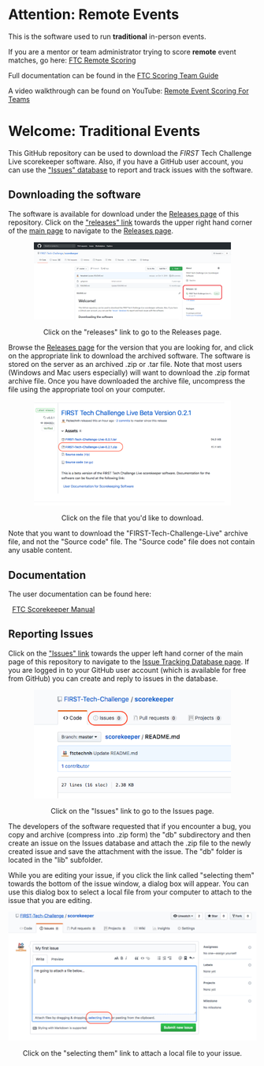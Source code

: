 # Attention: Remote Events

This is the software used to run **traditional** in-person events.  

If you are a mentor or team administrator trying to score **remote** event matches, go here: [FTC Remote Scoring](https://ftc-scoring.firstinspires.org)

Full documentation can be found in the [FTC Scoring Team Guide](https://www.firstinspires.org/sites/default/files/uploads/resource_library/ftc/scoring-team-guide.pdf)

A video walkthrough can be found on YouTube: [Remote Event Scoring For Teams](https://www.youtube.com/watch?v=5pGDi_Kq7ks&list=PLEuGrYl8iBm48sXHM8wOIPECDvD1zGgr2)

# Welcome: Traditional Events
This GitHub repository can be used to download the _FIRST_ Tech Challenge Live scorekeeper software.  Also, if you have a GitHub user account, you can use the ["Issues" database](https://github.com/FIRST-Tech-Challenge/scorekeeper/issues) to report and track issues with the software.

## Downloading the software
The software is available for download under the [Releases page](https://github.com/FIRST-Tech-Challenge/scorekeeper/releases) of this repository.  Click on the  ["releases" link](https://github.com/FIRST-Tech-Challenge/scorekeeper/releases) towards the upper right hand corner of the [main page](https://github.com/FIRST-Tech-Challenge/scorekeeper) to navigate to the [Releases page](https://github.com/FIRST-Tech-Challenge/scorekeeper/releases).

<p align="center"><img src="https://github.com/FIRST-Tech-Challenge/WikiSupport/blob/master/scorekeeper/releasesLink.png" width="400"></p>
<p align="center">Click on the "releases" link to go to the Releases page.</p>

Browse the [Releases page](https://github.com/FIRST-Tech-Challenge/scorekeeper/releases) for the version that you are looking for, and click on the appropriate link to download the archived software.  The software is stored on the server as an archived .zip or .tar file.  Note that most users (Windows and Mac users especially) will want to download the .zip format archive file.  Once you have downloaded the archive file, uncompress the file using the appropriate tool on your computer.

<p align="center"><img src="https://github.com/FIRST-Tech-Challenge/WikiSupport/blob/master/scorekeeper/downloadZip.png" width="400"></p>
<p align="center">Click on the file that you'd like to download.</p>

Note that you want to download the "FIRST-Tech-Challenge-Live" archive file, and not the "Source code" file.  The "Source code" file does not contain any usable content.

## Documentation
The user documentation can be found here:

&nbsp;&nbsp;[FTC Scorekeeper Manual](https://firstinspiresst01.blob.core.windows.net/first-energize-ftc/scorekeeper-guide.pdf)

## Reporting Issues
Click on the ["Issues" link](https://github.com/FIRST-Tech-Challenge/scorekeeper/issues) towards the upper left hand corner of the main page of this repository to navigate to the [Issue Tracking Database page](https://github.com/FIRST-Tech-Challenge/scorekeeper/issues).  If you are logged in to your GitHub user account (which is available for free from GitHub) you can create and reply to issues in the database.  

<p align="center"><img src="https://github.com/FIRST-Tech-Challenge/WikiSupport/blob/master/scorekeeper/issues.png" width="400"></p>
<p align="center">Click on the "Issues" link to go to the Issues page.</p>

The developers of the software requested that if you encounter a bug, you copy and archive (compress into .zip form) the "db" subdirectory and then create an issue on the Issues database and attach the .zip file to the newly created issue and save the attachment with the issue.  The "db" folder is located in the "lib" subfolder.

While you are editing your issue, if you click the link called "selecting them" towards the bottom of the issue window, a dialog box will appear.  You can use this dialog box to select a local file from your computer to attach to the issue that you are editing.

<p align="center"><img src="https://github.com/FIRST-Tech-Challenge/WikiSupport/blob/master/scorekeeper/selectingThem.png" width="600"></p>
<p align="center">Click on the "selecting them" link to attach a local file to your issue.</p>

